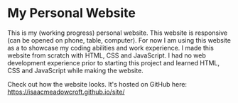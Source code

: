 # My Personal Website
This is my (working progress) personal website. This website is responsive (can be opened on phone, table, computer). For now I am using this website as a to showcase my coding abilities and work experience. I made this website from scratch with HTML, CSS and JavaScript. I had no web development experience prior to starting this project and learned HTML, CSS and JavaScript while making the website.

Check out how the website looks. It's hosted on GitHub here: https://isaacmeadowcroft.github.io/site/
